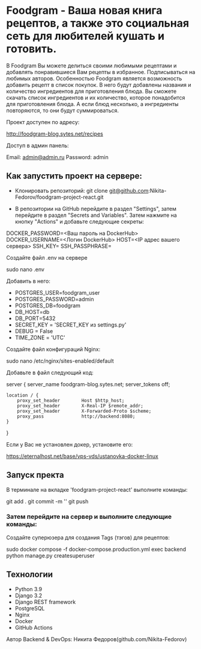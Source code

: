 #  Foodgram - Ваша новая книга рецептов, а также это социальная сеть для любителей кушать и готовить.

В Foodgram Вы можете делиться своими любимыми рецептами и добавлять понравившиеся Вам рецепты в избранное. Подписываться на любимых авторов. Особенностью Foodgram является возможность добавить рецепт в список покупок. В него будут добавлены названия и количество ингредиентов для приготовления блюда. Вы сможете скачать список ингредиентов и их количество, которое понадобится для приготовления блюда. А если блюд несколько, а ингредиенты повторяются, то они будут суммироваться.

Проект доступен по адресу:

http://foodgram-blog.sytes.net/recipes

Доступ в админ панель:

Email:
admin@admin.ru
Password:
admin

## Как запустить проект на сервере:
- Клонировать репозиторий:
git clone git@github.com:Nikita-Fedorov/foodgram-project-react.git

- В репозитории на GitHub перейдите в раздел "Settings", затем перейдите в раздел "Secrets and Variables". Затем нажмите на кнопку "Actions" и добавьте следующие секреты:

DOCKER_PASSWORD=<Ваш пароль на DockerHub>
DOCKER_USERNAME=<Логин DockerHub>
HOST=<IP адрес вашего сервера>
SSH_KEY=<SSH key private>
SSH_PASSPHRASE=<passphrase>

Создайте файл .env на сервере

sudo nano .env

Добавить в него:

- POSTGRES_USER=foodgram_user
- POSTGRES_PASSWORD=admin
- POSTGRES_DB=foodgram
- DB_HOST=db
- DB_PORT=5432
- SECRET_KEY = 'SECRET_KEY из settings.py'
- DEBUG = False
- TIME_ZONE = 'UTC'

Создайте файл конфигураций Nginx:

sudo nano /etc/nginx/sites-enabled/default

Добавьте в файл следующий код:

server {
    server_name foodgram-blog.sytes.net;
    server_tokens off;

    location / {
        proxy_set_header        Host $http_host;
        proxy_set_header        X-Real-IP $remote_addr;
        proxy_set_header        X-Forwarded-Proto $scheme;
        proxy_pass              http://backend:8080;
    }
}

Если у Вас не установлен докер, установите его:

https://eternalhost.net/base/vps-vds/ustanovka-docker-linux

## Запуск пректа

В терминале на вкладке 'foodgram-project-react' выполните команды:

git add .
git commit -m ''
git push

### Затем перейдите на сервер и выполните следующие команды:

Создайте суперюзера для создания Tags (тэгов) для рецептов:

sudo docker compose -f docker-compose.production.yml exec backend python manage.py createsuperuser


## Технологии

- Python 3.9
- Django 3.2
- Django REST framework
- PostgreSQL
- Nginx
- Docker
- GitHub Actions

Автор Backend & DevOps: Никита Федоров(github.com/Nikita-Fedorov)